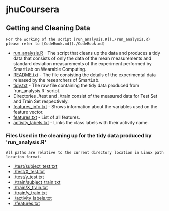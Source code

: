 jhuCoursera
===========
## Getting and Cleaning Data
    For the working of the script [run_analysis.R](./run_analysis.R) please refer to [CodeBook.md](./CodeBook.md)
* [run_analysis.R](./run_analysis.R) - The script that cleans up the data and produces a tidy data that consists of only the data of the mean measurements and standard deviation measurements of the experiment performed by SmartLab on Wearable Computing.
* [README.txt](./README.txt) - The file consisting the details of the experimental data released by the researchers of SmartLab.
* [tidy.txt](./tidy.txt) - The raw file containing the tidy data produced from 'run_analysis.R' script.
* Directories ./test and ./train consist of the measured data for Test Set and Train Set respectively.
* [features_info.txt](./features_info.txt) - Shows information about the variables used on the feature vector.
* [features.txt](./features.txt) - List of all features.
* [activity_labels.txt](./activity_labels.txt) - Links the class labels with their activity name.

### Files Used in the cleaning up for the tidy data produced by 'run_analysis.R'
    All paths are relative to the current directory location in Linux path location format.
* [./test/subject_test.txt](./test/subject_test.txt)
* [./test/X_test.txt](./test/X_test.txt)
* [./test/y_test.txt](./test/y_test.txt)
* [./train/subject_train.txt](./train/subject_train.txt)
* [./train/X_train.txt](./train/X_train.txt)
* [./train/y_train.txt](./train/y_train.txt)
* [./activity_labels.txt](./activity_labels.txt)
* [./features.txt](./features.txt)